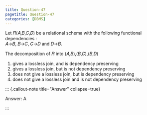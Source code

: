 ```yaml
---
title: Question-47
pagetitle: Question-47
categories: [DBMS]
---
```


Let 𝑅(𝐴,𝐵,𝐶,𝐷) be a relational schema with the following functional dependencies :  
𝐴→𝐵,  𝐵→𝐶,  𝐶→𝐷 and 𝐷→𝐵.

The decomposition of 𝑅 into (𝐴,𝐵),(𝐵,𝐶),(𝐵,𝐷)

1. gives a lossless join, and is dependency preserving  
2. gives a lossless join, but is not dependency preserving  
3. does not give a lossless join, but is dependency preserving  
4. does not give a lossless join and is not dependency preserving

::: {.callout-note title="Answer" collapse=true}

Answer: A

:::


